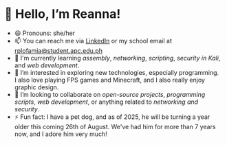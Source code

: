 👋 Hello, I’m Reanna!
=

- 😄 Pronouns: she/her
- 📫 You can reach me via [LinkedIn](https://www.linkedin.com/in/reannalofamia) or my school email at rplofamia@student.apc.edu.ph
- 🌱 I'm currently learning _assembly_, _networking_, _scripting_, _security in Kali_, and _web development_.
- 👀 I’m interested in exploring new technologies, especially programming. I also love playing FPS games and Minecraft, and I also really enjoy graphic design.
- 💞️ I’m looking to collaborate on _open-source projects_, _programming scripts_, _web development_, or anything related to _networking and security_.
- ⚡ Fun fact: I have a pet dog, and as of 2025, he will be turning a year older this coming 26th of August. We've had him for more than 7 years now, and I adore him very much!

<!---
reannalofamia/reannalofamia is a ✨ special ✨ repository because its `README.md` (this file) appears on your GitHub profile.
You can click the Preview link to take a look at your changes.
--->
